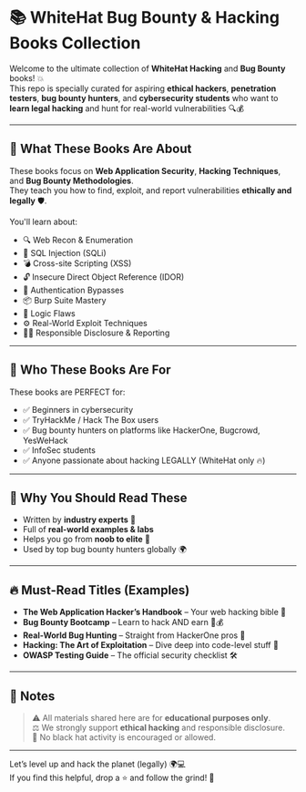 # 📚 WhiteHat Bug Bounty & Hacking Books Collection

Welcome to the ultimate collection of **WhiteHat Hacking** and **Bug Bounty** books! 💥  
This repo is specially curated for aspiring **ethical hackers**, **penetration testers**, **bug bounty hunters**, and **cybersecurity students** who want to **learn legal hacking** and hunt for real-world vulnerabilities 🔍💰

---

## 📖 What These Books Are About

These books focus on **Web Application Security**, **Hacking Techniques**, and **Bug Bounty Methodologies**.  
They teach you how to find, exploit, and report vulnerabilities **ethically and legally** 🛡️.

You'll learn about:

- 🔍 Web Recon & Enumeration
- 💉 SQL Injection (SQLi)
- 💣 Cross-site Scripting (XSS)
- 🔓 Insecure Direct Object Reference (IDOR)
- 🔐 Authentication Bypasses
- 📦 Burp Suite Mastery
- 🧠 Logic Flaws
- ⚙️ Real-World Exploit Techniques
- 🧑‍💻 Responsible Disclosure & Reporting

---

## 👤 Who These Books Are For

These books are PERFECT for:

- ✅ Beginners in cybersecurity
- ✅ TryHackMe / Hack The Box users
- ✅ Bug bounty hunters on platforms like HackerOne, Bugcrowd, YesWeHack
- ✅ InfoSec students
- ✅ Anyone passionate about hacking LEGALLY (WhiteHat only 🔥)

---

## 💯 Why You Should Read These

- Written by **industry experts** 🧠
- Full of **real-world examples & labs**
- Helps you go from **noob to elite** 💪
- Used by top bug bounty hunters globally 🌍

---

## 🔥 Must-Read Titles (Examples)

- **The Web Application Hacker’s Handbook** – Your web hacking bible 📘  
- **Bug Bounty Bootcamp** – Learn to hack AND earn 🧢💰  
- **Real-World Bug Hunting** – Straight from HackerOne pros 🚀  
- **Hacking: The Art of Exploitation** – Dive deep into code-level stuff 🧠  
- **OWASP Testing Guide** – The official security checklist 🛠️

---

## 📎 Notes

> ⚠️ All materials shared here are for **educational purposes only**.  
> ⚖️ We strongly support **ethical hacking** and responsible disclosure.  
> 🚫 No black hat activity is encouraged or allowed.

---

Let’s level up and hack the planet (legally) 🌍💻  
If you find this helpful, drop a ⭐ and follow the grind! 💪

